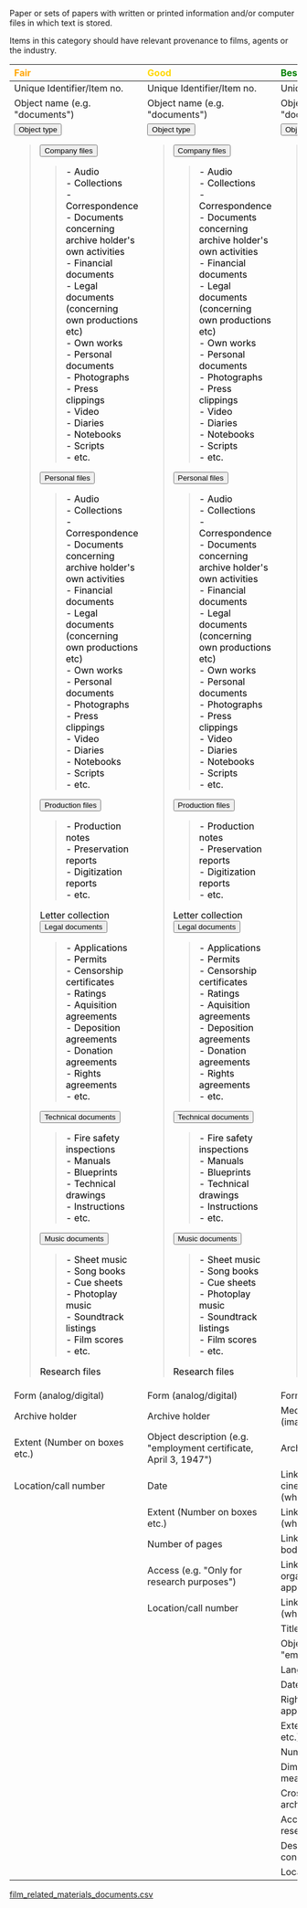 
Paper or sets of papers with written or printed information and/or computer files in which text is stored.

Items in this category should have relevant provenance to films, agents or the industry.

| <span style="color:orange"><b>Fair</b></span> | <span style="color:gold"><b>Good</b></span>  | <span style="color:green"><b> Best practice</b></span>  |
|:------------------------------------------------|:-------------------------------------------------|:-----------------------------------------------------------------------|
| <tspan title="An identifier that is guaranteed to be unique among all identifiers used for specific objects or entities and for a specific purpose. A unique identifier could be a code or a sequence number.">Unique Identifier/Item no.</tspan> | <tspan title="An identifier that is guaranteed to be unique among all identifiers used for specific objects or entities and for a specific purpose. A unique identifier could be a code or a sequence number.">Unique Identifier/Item no.</tspan> |<tspan title="An identifier that is guaranteed to be unique among all identifiers used for specific objects or entities and for a specific purpose. A unique identifier could be a code or a sequence number. ">Unique Identifier/Item no.</tspan> |
| <tspan title="General category of an item.">Object name (e.g. "documents") </tspan> | <tspan title="General category of an item.">Object name (e.g. "documents") </tspan> | <tspan title="General category of an item.">Object name (e.g. "documents") </tspan> |
| <div class="collapsible"><button class="collapsible-btn"><tspan title="Specific category of an item.">Object type</tspan></button><div class="collapsible-content"><blockquote style='color:black'><div class="collapsible"><button class="collapsible-btn"><tspan title="Document produced, owned or used by a corporate body.">Company files</tspan></button><div class="collapsible-content"><blockquote style='color:black'> - Audio<br> - Collections<br> - Correspondence<br> - Documents concerning archive holder's own activities<br> - Financial documents <br> - Legal documents (concerning own productions etc)<br> - Own works<br> - Personal documents<br> - Photographs<br> - Press clippings<br> - Video<br> - Diaries<br> - Notebooks<br> - Scripts<br> - etc.</blockquote></div><div class="collapsible"><button class="collapsible-btn"><tspan title="Document produced, owned or used by a person.">Personal files</tspan></button><div class="collapsible-content"><blockquote style='color:black'> - Audio<br> - Collections<br> - Correspondence<br> - Documents concerning archive holder's own activities<br> - Financial documents <br> - Legal documents (concerning own productions etc)<br> - Own works<br> - Personal documents<br> - Photographs<br> - Press clippings<br> - Video<br> - Diaries<br> - Notebooks<br> - Scripts<br> - etc.</blockquote></div><div class="collapsible"><button class="collapsible-btn"><tspan title="Document used in a film production.">Production files</tspan></button><div class="collapsible-content"><blockquote style='color:black'> - Production notes<br> - Preservation reports<br> - Digitization reports<br> - etc.</blockquote></div><div><tspan title="Letters sent to or from a person, corporate body or organisation">Letter collection</tspan></div><div class="collapsible"><button class="collapsible-btn"><tspan title="An outline of the legal terms and conditions of an arrangement detailed in the document.">Legal documents</tspan></button><div class="collapsible-content"><blockquote style='color:black'> - Applications<br> - Permits<br> - Censorship certificates<br> - Ratings<br> - Aquisition agreements<br> - Deposition agreements<br> - Donation agreements<br> - Rights agreements<br> - etc.</blockquote></div><div class="collapsible"><button class="collapsible-btn"><tspan title="A documentation that describes how a product or service works.">Technical documents</tspan></button><div class="collapsible-content"><blockquote style='color:black'> - Fire safety inspections<br> - Manuals<br> - Blueprints<br> - Technical drawings<br> - Instructions<br> - etc.</blockquote></div><div class="collapsible"><button class="collapsible-btn"><tspan title="Music sheet or other document that refers to music used in a film.">Music documents</tspan></button><div class="collapsible-content"><blockquote style='color:black'> - Sheet music<br> - Song books<br> - Cue sheets<br> - Photoplay music<br> - Soundtrack listings<br> - Film scores<br> - etc.</blockquote></div><div><tspan title="Source material collected for research.">Research files</tspan></div></blockquote></div></div></div></div></div></div> | <div class="collapsible"><button class="collapsible-btn"><tspan title="Specific category of an item.">Object type</tspan></button><div class="collapsible-content"><blockquote style='color:black'><div class="collapsible"><button class="collapsible-btn"><tspan title="Document produced, owned or used by a corporate body.">Company files</tspan></button><div class="collapsible-content"><blockquote style='color:black'> - Audio<br> - Collections<br> - Correspondence<br> - Documents concerning archive holder's own activities<br> - Financial documents <br> - Legal documents (concerning own productions etc)<br> - Own works<br> - Personal documents<br> - Photographs<br> - Press clippings<br> - Video<br> - Diaries<br> - Notebooks<br> - Scripts<br> - etc.</blockquote></div><div class="collapsible"><button class="collapsible-btn"><tspan title="Document produced, owned or used by a person.">Personal files</tspan></button><div class="collapsible-content"><blockquote style='color:black'> - Audio<br> - Collections<br> - Correspondence<br> - Documents concerning archive holder's own activities<br> - Financial documents <br> - Legal documents (concerning own productions etc)<br> - Own works<br> - Personal documents<br> - Photographs<br> - Press clippings<br> - Video<br> - Diaries<br> - Notebooks<br> - Scripts<br> - etc.</blockquote></div><div class="collapsible"><button class="collapsible-btn"><tspan title="Document used in a film production.">Production files</tspan></button><div class="collapsible-content"><blockquote style='color:black'> - Production notes<br> - Preservation reports<br> - Digitization reports<br> - etc.</blockquote></div><div><tspan title="Letters sent to or from a person, corporate body or organisation">Letter collection</tspan></div><div class="collapsible"><button class="collapsible-btn"><tspan title="An outline of the legal terms and conditions of an arrangement detailed in the document.">Legal documents</tspan></button><div class="collapsible-content"><blockquote style='color:black'> - Applications<br> - Permits<br> - Censorship certificates<br> - Ratings<br> - Aquisition agreements<br> - Deposition agreements<br> - Donation agreements<br> - Rights agreements<br> - etc.</blockquote></div><div class="collapsible"><button class="collapsible-btn"><tspan title="A documentation that describes how a product or service works.">Technical documents</tspan></button><div class="collapsible-content"><blockquote style='color:black'> - Fire safety inspections<br> - Manuals<br> - Blueprints<br> - Technical drawings<br> - Instructions<br> - etc.</blockquote></div><div class="collapsible"><button class="collapsible-btn"><tspan title="Music sheet or other document that refers to music used in a film.">Music documents</tspan></button><div class="collapsible-content"><blockquote style='color:black'> - Sheet music<br> - Song books<br> - Cue sheets<br> - Photoplay music<br> - Soundtrack listings<br> - Film scores<br> - etc.</blockquote></div><div><tspan title="Source material collected for research.">Research files</tspan></div></blockquote></div></div></div></div></div></div> | <div class="collapsible"><button class="collapsible-btn"><tspan title="Specific category of an item.">Object type</tspan></button><div class="collapsible-content"><blockquote style='color:black'><div class="collapsible"><button class="collapsible-btn"><tspan title="Document produced, owned or used by a corporate body.">Company files</tspan></button><div class="collapsible-content"><blockquote style='color:black'> - Audio<br> - Collections<br> - Correspondence<br> - Documents concerning archive holder's own activities<br> - Financial documents <br> - Legal documents (concerning own productions etc)<br> - Own works<br> - Personal documents<br> - Photographs<br> - Press clippings<br> - Video<br> - Diaries<br> - Notebooks<br> - Scripts<br> - etc.</blockquote></div><div class="collapsible"><button class="collapsible-btn"><tspan title="Document produced, owned or used by a person.">Personal files</tspan></button><div class="collapsible-content"><blockquote style='color:black'> - Audio<br> - Collections<br> - Correspondence<br> - Documents concerning archive holder's own activities<br> - Financial documents <br> - Legal documents (concerning own productions etc)<br> - Own works<br> - Personal documents<br> - Photographs<br> - Press clippings<br> - Video<br> - Diaries<br> - Notebooks<br> - Scripts<br> - etc.</blockquote></div><div class="collapsible"><button class="collapsible-btn"><tspan title="Document used in a film production.">Production files</tspan></button><div class="collapsible-content"><blockquote style='color:black'> - Production notes<br> - Preservation reports<br> - Digitization reports<br> - etc.</blockquote></div><div><tspan title="Letters sent to or from a person, corporate body or organisation">Letter collection</tspan></div><div class="collapsible"><button class="collapsible-btn"><tspan title="An outline of the legal terms and conditions of an arrangement detailed in the document.">Legal documents</tspan></button><div class="collapsible-content"><blockquote style='color:black'> - Applications<br> - Permits<br> - Censorship certificates<br> - Ratings<br> - Aquisition agreements<br> - Deposition agreements<br> - Donation agreements<br> - Rights agreements<br> - etc.</blockquote></div><div class="collapsible"><button class="collapsible-btn"><tspan title="A documentation that describes how a product or service works.">Technical documents</tspan></button><div class="collapsible-content"><blockquote style='color:black'> - Fire safety inspections<br> - Manuals<br> - Blueprints<br> - Technical drawings<br> - Instructions<br> - etc.</blockquote></div><div class="collapsible"><button class="collapsible-btn"><tspan title="Music sheet or other document that refers to music used in a film.">Music documents</tspan></button><div class="collapsible-content"><blockquote style='color:black'> - Sheet music<br> - Song books<br> - Cue sheets<br> - Photoplay music<br> - Soundtrack listings<br> - Film scores<br> - etc.</blockquote></div><div><tspan title="Source material collected for research.">Research files</tspan></div></blockquote></div></div></div></div></div></div> | 
| Form (analog/digital) | Form (analog/digital) | Form (analog/digital) |
| <tspan title="The person, corporate body or organisation that the archive/collection represents.">Archive holder</tspan> | <tspan title="The person, corporate body or organisation that the archive/collection represents.">Archive holder</tspan> | <tspan title="Link (or reference) to a digital reproduction of item.">Media reference (images/scans)</tspan> |
| Extent (Number on boxes etc.) | Object description (e.g. "employment certificate, April 3, 1947") | <tspan title="The person, corporate body or organisation that the archive/collection represents.">Archive holder</tspan> |
| <tspan title="A number, letter, symbol or combination, indicating the specific location of an object.">Location/call number </tspan>  | Date   | Link/reference to cinematographic work (when applicable) |
|   | Extent (Number on boxes etc.)    | Link/reference to person (when applicable) |
|   | Number of pages  | Link/reference to corporate body (when applicable)       |
|   | Access (e.g. "Only for research purposes") | Link/reference to organisation (when applicable) |
|   | Location/call number | Link/reference to event (when applicable)  |
|   |  | Title (as written on object)                             |
|   |    | Object description (e.g. "employment certificate")       |
|   |    | Language                                                 |
|   |    | Date                                                     |
|   |    | Rights holder(s) (when applicable)                       |
|   |    | Extent (Number on boxes etc.)                            |
|   |    | Number of pages                                          |
|   |    | Dimension (actual measurements)                          |
|   |    | Cross references to other archives/collections           |
|   |    | Access rules (e.g. "Only for research purposes")         |
|   |    | Description of physical condition                        |
|   |    | <tspan title="A number, letter, symbol or combination, indicating the specific location of an object.">Location/call number </tspan> |





<script>
    document.addEventListener("DOMContentLoaded", function() {
    var collapsibleBtns = document.querySelectorAll('.collapsible-btn');
    
    collapsibleBtns.forEach(function(btn) {
        btn.addEventListener('click', function() {
            var content = this.nextElementSibling;
            if (content.style.display === "block") {
                content.style.display = "none";
            } else {
                content.style.display = "block";
            }
        });
    });
});
</script>

<a href="../film_related_materials_documents.csv" download><u>film_related_materials_documents.csv</u></a>
